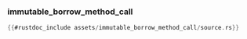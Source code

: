 ### immutable_borrow_method_call

```rust
{{#rustdoc_include assets/immutable_borrow_method_call/source.rs}}
```
<div class="flex-container vis_block" style="position:relative; margin-left:-75px; margin-right:-75px; display: none;">
	<object type="image/svg+xml" class="immutable_borrow_method_call code_panel" data="assets/immutable_borrow_method_call/vis_code.svg"></object>
	<object type="image/svg+xml" class="immutable_borrow_method_call tl_panel" data="assets/immutable_borrow_method_call/vis_timeline.svg" style="width: auto;" onmouseenter="helpers('immutable_borrow_method_call')"></object>
</div>